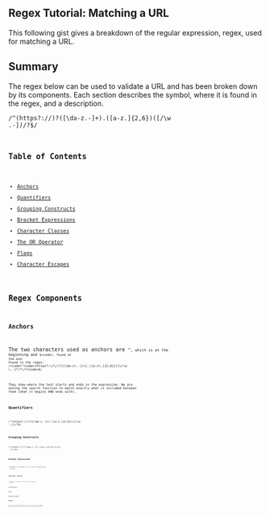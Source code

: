 ## Regex Tutorial: Matching a URL

This following gist gives a breakdown of the regular expression, regex, used for matching a URL. 

## Summary

The regex below can be used to validate a URL and has been broken down by its components. Each section describes the symbol, where it is found in the regex, and a description. 

<code>/^(https?:\/\/)?([\da-z\.-]+)\.([a-z\.]{2,6})([\/\w \.-]*)*\/?$/<code>


## Table of Contents

- [Anchors](#anchors)
- [Quantifiers](#quantifiers)
- [Grouping Constructs](#grouping-constructs)
- [Bracket Expressions](#bracket-expressions)
- [Character Classes](#character-classes)
- [The OR Operator](#the-or-operator)
- [Flags](#flags)
- [Character Escapes](#character-escapes)

## Regex Components

### Anchors

The two characters used as anchors are <code>^<code>, which is at the beginning and <code>$<code>, found at the end. 
Found in the regex:
/<code>^<code>(https?:\/\/)?([\da-z\.-]+)\.([a-z\.]{2,6})([\/\w \.-]*)*\/?<code>$<code>/

They show where the text starts and ends in the expression. We are asking the search function to match exactly what is included between them (what it begins AND ends with).

### Quantifiers

<code>/^(https?:\/\/)?([\da-z\.-]+)\.([a-z\.]{2,6})([\/\w \.-]*)*\/?$/<code>


### Grouping Constructs

<code>/^(https?:\/\/)?([\da-z\.-]+)\.([a-z\.]{2,6})([\/\w \.-]*)*\/?$/<code>


### Bracket Expressions

<code>/^(https?:\/\/)?([\da-z\.-]+)\.([a-z\.]{2,6})([\/\w \.-]*)*\/?$/<code>


### Character Classes

<code>/^(https?:\/\/)?([\da-z\.-]+)\.([a-z\.]{2,6})([\/\w \.-]*)*\/?$/<code>


### The OR Operator

### Flags

### Character Escapes

## Author

A short section about the author with a link to the author's GitHub profile (replace with your information and a link to your profile)
